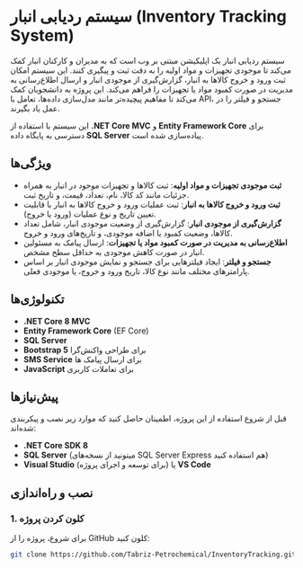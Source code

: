 # سیستم ردیابی انبار (Inventory Tracking System)

سیستم ردیابی انبار یک اپلیکیشن مبتنی بر وب است که به مدیران و کارکنان انبار کمک می‌کند تا موجودی تجهیزات و مواد اولیه را به دقت ثبت و پیگیری کنند. این سیستم امکان ثبت ورود و خروج کالاها به انبار، گزارش‌گیری از موجودی انبار و ارسال اطلاع‌رسانی به مدیریت در صورت کمبود مواد یا تجهیزات را فراهم می‌کند. این پروژه به دانشجویان کمک می‌کند تا مفاهیم پیچیده‌تر مانند مدل‌سازی داده‌ها، تعامل با API، جستجو و فیلتر را در عمل یاد بگیرند.

این سیستم با استفاده از **.NET Core MVC** و **Entity Framework Core** برای دسترسی به پایگاه داده **SQL Server** پیاده‌سازی شده است.

## ویژگی‌ها

- **ثبت موجودی تجهیزات و مواد اولیه**: ثبت کالاها و تجهیزات موجود در انبار به همراه جزئیات مانند کد کالا، نام، تعداد، قیمت، و تاریخ ثبت.
- **ثبت ورود و خروج کالاها به انبار**: ثبت عملیات ورود و خروج کالاها به انبار با قابلیت تعیین تاریخ و نوع عملیات (ورود یا خروج).
- **گزارش‌گیری از موجودی انبار**: گزارش‌گیری از وضعیت موجودی انبار، شامل تعداد کالاها، وضعیت کمبود یا اضافه موجودی، و تاریخ‌های ورود و خروج.
- **اطلاع‌رسانی به مدیریت در صورت کمبود مواد یا تجهیزات**: ارسال پیامک به مسئولین انبار در صورت کاهش موجودی به حداقل سطح مشخص.
- **جستجو و فیلتر**: ایجاد فیلترهایی برای جستجو و نمایش موجودی انبار بر اساس پارامترهای مختلف مانند نوع کالا، تاریخ ورود و خروج، یا موجودی فعلی.

## تکنولوژی‌ها

- **.NET Core 8 MVC**
- **Entity Framework Core** (EF Core)
- **SQL Server**
- **Bootstrap 5** برای طراحی واکنش‌گرا
- **SMS Service** برای ارسال پیامک ها
- **JavaScript** برای تعاملات کاربری
## پیش‌نیازها

قبل از شروع استفاده از این پروژه، اطمینان حاصل کنید که موارد زیر نصب و پیکربندی شده‌اند:

- **.NET Core SDK 8**
- **SQL Server** (میتونید از نسخه‌های SQL Server Express هم استفاده کنید)
- **Visual Studio** (برای توسعه و اجرای پروژه) یا **VS Code**

## نصب و راه‌اندازی

### 1. کلون کردن پروژه

برای شروع، پروژه را از GitHub کلون کنید:

```bash
git clone https://github.com/Tabriz-Petrochemical/InventoryTracking.git
